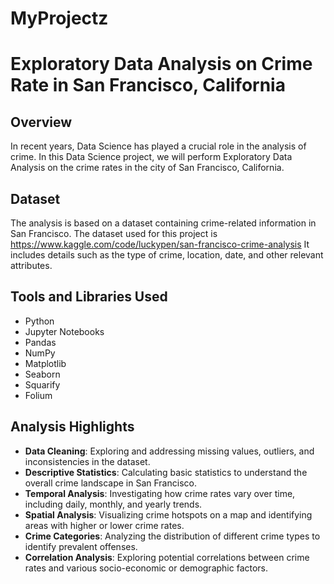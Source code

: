 ﻿# MyProjectz
# Exploratory Data Analysis on Crime Rate in San Francisco, California

## Overview

In recent years, Data Science has played a crucial role in the analysis of crime. In this Data Science project, we will perform Exploratory Data Analysis on the crime rates in the city of San Francisco, California.

## Dataset

The analysis is based on a dataset containing crime-related information in San Francisco. The dataset used for this project is https://www.kaggle.com/code/luckypen/san-francisco-crime-analysis It includes details such as the type of crime, location, date, and other relevant attributes.

## Tools and Libraries Used

- Python
- Jupyter Notebooks
- Pandas
- NumPy
- Matplotlib
- Seaborn
- Squarify
- Folium


## Analysis Highlights

- **Data Cleaning**: Exploring and addressing missing values, outliers, and inconsistencies in the dataset.
- **Descriptive Statistics**: Calculating basic statistics to understand the overall crime landscape in San Francisco.
- **Temporal Analysis**: Investigating how crime rates vary over time, including daily, monthly, and yearly trends.
- **Spatial Analysis**: Visualizing crime hotspots on a map and identifying areas with higher or lower crime rates.
- **Crime Categories**: Analyzing the distribution of different crime types to identify prevalent offenses.
- **Correlation Analysis**: Exploring potential correlations between crime rates and various socio-economic or demographic factors.

